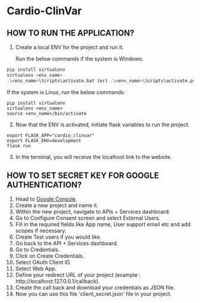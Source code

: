 # Cardio-ClinVar

## HOW TO RUN THE APPLICATION?


1. Create a local ENV for the project and run it.
   
   Run the below commands if the system is Windows:

```bash
pip install virtualenv
virtualenv <env_name>
.\<env_name>\Scripts\activate.bat (or) .\<env_name>\Scripts\activate.ps1
```

   If the system is Linux, run the below commands:

```linux
pip install virtualenv
virtualenv <env_name>
source <env_name>/bin/activate
```

2. Now that the ENV is activated, initiate flask variables to run the project.

```
export FLASK_APP="cardio_clinvar"
export FLASK_ENV=development
flask run
```

3. In the terminal, you will receive the localhost link to the website.


## HOW TO SET SECRET KEY FOR GOOGLE AUTHENTICATION?

1. Head to [Google Console](https://console.cloud.google.com/).
2. Create a new project and name it.
3. Within the new project, navigate to APIs + Services dashboard.
4. Go to Configure Consent screen and select External Users.
5. Fill in the required fields like App name, User support email etc and add scopes if necessary.
6. Create Test users if you would like.
7. Go back to the API + Services dashboard.
8. Go to Credentials.
9. Click on Create Credentials.
10. Select OAuth Client ID.
11. Select Web App.
12. Define your redirect URL of your project (example : http://localhost:127.0.0.1/callback).
13. Create the call back and download your credentials as JSON file.
14. Now you can use this file 'client_secret.json' file in your project.
